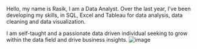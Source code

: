 Hello, my name is Rasik, I am a Data Analyst. Over the last year, I’ve been developing my skills, in SQL, Excel and Tableau for data analysis, data cleaning and data visualization. 

I am self-taught and a passionate data driven individual seeking to grow within the data field and drive business insights. 
![image](https://user-images.githubusercontent.com/127439365/231234137-bf7fd78a-124d-49b9-99ed-394a3c9bcd26.png)
